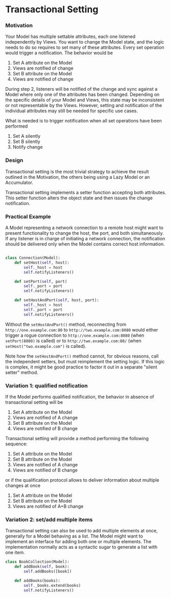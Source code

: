 # Transactional Setting

### Motivation

Your Model has multiple settable attributes, each one listened independently by
Views. You want to change the Model state, and the logic needs to do so
requires to set many of these attributes. Every set operation would trigger a
notification. The behavior would be

1. Set A attribute on the Model
2. Views are notified of change
3. Set B attribute on the Model
4. Views are notified of change

During step 2, listeners will be notified of the change and sync against a
Model where only one of the attributes has been changed. Depending on the
specific details of your Model and Views, this state may be inconsistent or not
representable by the Views. However, setting and notification of the individual 
attributes may still be needed for specific use cases.

What is needed is to trigger notification when all set operations have been 
performed

1. Set A silently
2. Set B silently
3. Notify change

### Design

Transactional setting is the most trivial strategy to achieve 
the result outlined in the Motivation, the others being using a 
Lazy Model or an Accumulator. 

Transactional setting implements a setter function accepting both
attributes. This setter function alters the object state and then
issues the change notification.

### Practical Example

A Model representing a network connection to a remote host
might want to present functionality to change the host, the port,
and both simultaneously. If any listener is in charge of initiating a
network connection, the notification should be delivered only when the 
Model contains correct host information.

```python

class Connection(Model):
    def setHost(self, host):
        self._host = host
        self.notifyListeners()

    def setPort(self, port)
        self._port = port
        self.notifyListeners()

    def setHostAndPort(self, host, port):
        self._host = host
        self._port = port
        self.notifyListeners()

```

Without the `setHostAndPort()` method, reconnecting from `http://one.example.com:80` to
`http://two.example.com:8080` would either trigger a rogue connection to 
`http://one.example.com:8080` (when `setPort(8080)` is called) or to 
`http://two.example.com:80/` (when `setHost("two.example.com")` is called).

Note how the `setHostAndPort()` method cannot, for obvious reasons, call the 
independent setters, but must reimplement the setting logic. If this logic is complex,
it might be good practice to factor it out in a separate "silent setter" method.

### Variation 1: qualified notification

If the Model performs qualified notification, the behavior in absence of transactional setting
will be

1. Set A attribute on the Model
2. Views are notified of A change
3. Set B attribute on the Model
4. Views are notified of B change

Transactional setting will provide a method performing the following sequence:

1. Set A attribute on the Model
2. Set B attribute on the Model
3. Views are notified of A change
4. Views are notified of B change

or if the qualification protocol allows to deliver information about multiple
changes at once

1. Set A attribute on the Model
2. Set B attribute on the Model
3. Views are notified of A+B change

### Variation 2: set/add multiple items

Transactional setting can also be used to add multiple elements at once, generally for a 
Model behaving as a list. The Model might want to implement an interface for adding
both one or multiple elements. The implementation normally acts as a syntactic sugar to
generate a list with one item.

```python
class BookCollection(Model):
    def addBook(self, book):
        self.addBooks([book])

    def addBooks(books):
        self._books.extend(books)
        self.notifyListeners()
``` 
